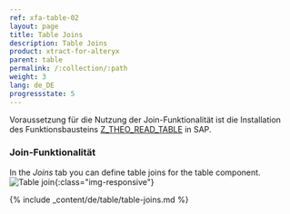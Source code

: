 ```yaml
---
ref: xfa-table-02
layout: page
title: Table Joins
description: Table Joins
product: xtract-for-alteryx
parent: table
permalink: /:collection/:path
weight: 3
lang: de_DE
progressstate: 5
---
```


Voraussetzung für die Nutzung der Join-Funktionalität ist die Installation des Funktionsbausteins [Z_THEO_READ_TABLE](../sap-customizing) in SAP.

### Join-Funktionalität
In the *Joins* tab you can define table joins for the table component.
![Table join ](/img/content/table-join-tab.png){:class="img-responsive"}

{% include _content/de/table/table-joins.md  %} 


